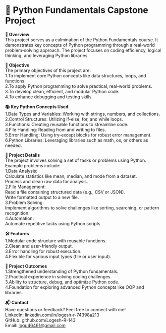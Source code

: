 # 🐍 Python Fundamentals Capstone Project

<b>📖 Overview</b><br>
This project serves as a culmination of the Python Fundamentals course. It demonstrates key concepts of Python programming through a real-world problem-solving approach. The project focuses on coding efficiency, logical thinking, and leveraging Python libraries.

<b>🎯 Objective</b><br>
The primary objectives of this project are:<br>
1.To implement core Python concepts like data structures, loops, and functions.<br>
2.To apply Python programming to solve practical, real-world problems.<br>
3.To develop clean, efficient, and modular Python code.<br>
4.To enhance debugging and testing skills.<br>

<b>📚 Key Python Concepts Used</b><br>
1.Data Types and Variables: Working with strings, numbers, and collections.<br>
2.Control Structures: Utilizing if-else, for, and while loops.<br>
3.Functions: Creating reusable functions to streamline code.<br>
4.File Handling: Reading from and writing to files.<br>
5.Error Handling: Using try-except blocks for robust error management.<br>
6.Python Libraries: Leveraging libraries such as math, os, or others as needed.<br>

<b>🚀 Project Details</b><br>
The project involves solving a set of tasks or problems using Python. Example problems include:<br>
1.Data Analysis:<br>
Calculate statistics like mean, median, and mode from a dataset.<br>
Process and clean raw data for analysis.<br>
2.File Management:<br>
Read a file containing structured data (e.g., CSV or JSON).<br>
Write formatted output to a new file.<br>
3.Problem Solving:<br>
Implement algorithms to solve challenges like sorting, searching, or pattern recognition.<br>
4.Automation:<br>
Automate repetitive tasks using Python scripts.<br>

<b>🛠️ Features</b><br>
1.Modular code structure with reusable functions.<br>
2.Clean and user-friendly output.<br>
3.Error handling for robust execution.<br>
4.Flexible for various input types (file or user input).<br>

<b>🌟 Project Outcomes</b><br>
1.Strengthened understanding of Python fundamentals.<br>
2.Practical experience in solving coding challenges.<br>
3.Ability to structure, debug, and optimize Python code.<br>
4.Foundation for exploring advanced Python concepts like OOP and libraries.<br>

<b>📬 Contact</b><br>
Have questions or feedback? Feel free to connect with me!<br>
LinkedIn: linkedin.com/in/logesh-r-74398a213<br>
GitHub: github.com/Logesh-R-143<br>
Email: logu46461@gmail.com
